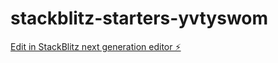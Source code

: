# stackblitz-starters-yvtyswom

[Edit in StackBlitz next generation editor ⚡️](https://stackblitz.com/~/github.com/Umeshd116/stackblitz-starters-yvtyswom)